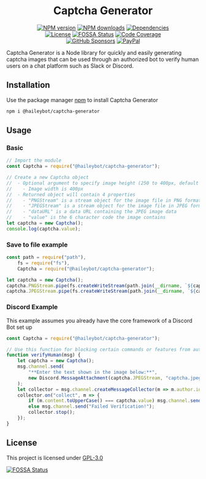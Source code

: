 <h1 align="center">Captcha Generator</h1>
<p align="center">
	<a href="https://www.npmjs.com/package/@haileybot/captcha-generator" title="NPM version"><img alt="NPM version" src="https://img.shields.io/npm/v/@haileybot/captcha-generator?logo=npm"/></a>
	<a href="https://www.npmjs.com/package/@haileybot/captcha-generator" title="NPM downloads"><img alt="NPM downloads" src="https://img.shields.io/npm/dt/@haileybot/captcha-generator?logo=npm"/></a>
	<a href="https://david-dm.org/HaileyBot/captcha-generator" title="Dependencies"><img alt="Dependencies" src="https://img.shields.io/david/HaileyBot/captcha-generator?logo=npm"/></a>
	<br>
	<a href="https://github.com/HaileyBot/captcha-generator/blob/master/LICENSE" title="License"><img alt="License" src="https://img.shields.io/github/license/HaileyBot/captcha-generator?logo=github&logoColor=black"/></a>
	<a href="https://app.fossa.com/projects/git%2Bgithub.com%2FHaileyBot%2Fcaptcha-generator?ref=badge_shield" title="FOSSA Status"><img alt="FOSSA Status" src="https://app.fossa.com/api/projects/git%2Bgithub.com%2FHaileyBot%2Fcaptcha-generator.svg?type=shield"/></a>
	<a href="https://codecov.io/gh/HaileyBot/captcha-generator" title="Code Coverage"><img alt="Code Coverage" src="https://codecov.io/gh/HaileyBot/captcha-generator/branch/master/graph/badge.svg?token=OW7Q7Y1B2A"/></a>
	<br>
	<a href="https://github.com/sponsors/cheesits456" title="GitHub Sponsors"><img alt="GitHub Sponsors" src="https://img.shields.io/github/sponsors/cheesits456?color=EA4AAA&logo=github-sponsors"/></a>
	<a href="https://donate.haileybot.com" title="PayPal"><img alt="PayPal" src="https://img.shields.io/badge/donate-paypal-13e?logo=paypal"/></a>
</p>

Captcha Generator is a Node library for quickly and easily generating captcha images that can be used through an authorized bot to verify human users on a chat platform such as Slack or Discord.

## Installation

Use the package manager [npm](https://www.npmjs.com/) to install Captcha Generator

```bash
npm i @haileybot/captcha-generator
```

## Usage

### Basic

```js
// Import the module
const Captcha = require("@haileybot/captcha-generator");

// Create a new Captcha object
//  - Optional argument to specify image height (250 to 400px, default 250)
//    - Image width is 400px
//  - Returned object will contain 4 properties
//    - "PNGStream" is a stream object for the image file in PNG format
//    - "JPEGStream" is a stream object for the image file in JPEG format
//    - "dataURL" is a data URL containing the JPEG image data
//    - "value" is the 6 character code the image contains
let captcha = new Captcha();
console.log(captcha.value);
```

### Save to file example

```js
const path = require("path"),
	fs = require("fs"),
	Captcha = require("@haileybot/captcha-generator");

let captcha = new Captcha();
captcha.PNGStream.pipe(fs.createWriteStream(path.join(__dirname, `${captcha.value}.png`)));
captcha.JPEGStream.pipe(fs.createWriteStream(path.join(__dirname, `${captcha.value}.jpeg`)));
```

### Discord Example

This example assumes you already have the core framework of a Discord Bot set up

```js
const Captcha = require("@haileybot/captcha-generator");

// Use this function for blocking certain commands or features from automated self-bots
function verifyHuman(msg) {
	let captcha = new Captcha();
	msg.channel.send(
		"**Enter the text shown in the image below:**",
		new Discord.MessageAttachment(captcha.JPEGStream, "captcha.jpeg")
	);
	let collector = msg.channel.createMessageCollector(m => m.author.id === msg.author.id);
	collector.on("collect", m => {
		if (m.content.toUpperCase() === captcha.value) msg.channel.send("Verified Successfully!");
		else msg.channel.send("Failed Verification!");
		collector.stop();
	});
}
```

## License

This project is licensed under [GPL-3.0](https://github.com/HaileyBot/captcha-generator/blob/master/LICENSE)

[![FOSSA Status](https://app.fossa.com/api/projects/git%2Bgithub.com%2FHaileyBot%2Fcaptcha-generator.svg?type=large)](https://app.fossa.com/projects/git%2Bgithub.com%2FHaileyBot%2Fcaptcha-generator?ref=badge_large)
